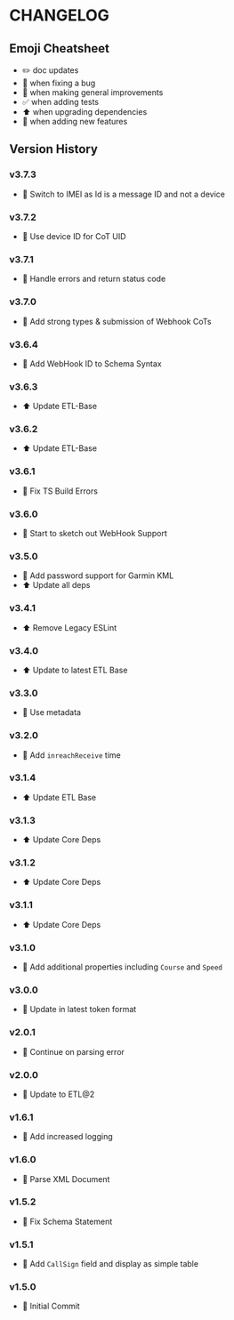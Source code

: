 # CHANGELOG

## Emoji Cheatsheet
- :pencil2: doc updates
- :bug: when fixing a bug
- :rocket: when making general improvements
- :white_check_mark: when adding tests
- :arrow_up: when upgrading dependencies
- :tada: when adding new features

## Version History

### v3.7.3

- :rocket: Switch to IMEI as Id is a message ID and not a device

### v3.7.2

- :rocket: Use device ID for CoT UID

### v3.7.1

- :rocket: Handle errors and return status code

### v3.7.0

- :rocket: Add strong types & submission of Webhook CoTs

### v3.6.4

- :bug: Add WebHook ID to Schema Syntax

### v3.6.3

- :arrow_up: Update ETL-Base

### v3.6.2

- :arrow_up: Update ETL-Base

### v3.6.1

- :bug: Fix TS Build Errors

### v3.6.0

- :tada: Start to sketch out WebHook Support

### v3.5.0

- :rocket: Add password support for Garmin KML
- :arrow_up: Update all deps

### v3.4.1

- :arrow_up: Remove Legacy ESLint

### v3.4.0

- :arrow_up: Update to latest ETL Base

### v3.3.0

- :rocket: Use metadata

### v3.2.0

- :rocket: Add `inreachReceive` time

### v3.1.4

- :arrow_up: Update ETL Base

### v3.1.3

- :arrow_up: Update Core Deps

### v3.1.2

- :arrow_up: Update Core Deps

### v3.1.1

- :arrow_up: Update Core Deps

### v3.1.0

- :rocket: Add additional properties including `Course` and `Speed`

### v3.0.0

- :rocket: Update in latest token format

### v2.0.1

- :bug: Continue on parsing error

### v2.0.0

- :rocket: Update to ETL@2

### v1.6.1

- :rocket: Add increased logging

### v1.6.0

- :tada: Parse XML Document

### v1.5.2

- :bug: Fix Schema Statement

### v1.5.1

- :rocket: Add `CallSign` field and display as simple table

### v1.5.0

- :tada: Initial Commit

